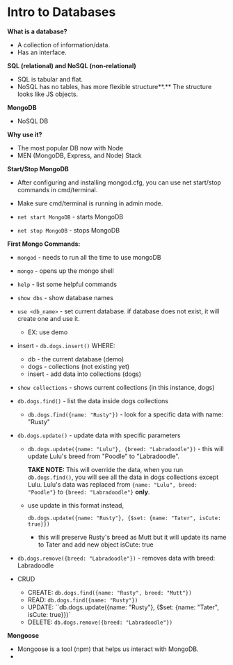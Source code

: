 # Intro to Databases

**What is a database?** 

* A collection of information/data.
* Has an interface.



**SQL (relational) and NoSQL (non-relational)** 

* SQL is tabular and flat.
* NoSQL has no tables, has more flexible structure**.** The structure looks like JS objects.



**MongoDB** 

* NoSQL DB



**Why use it?** 

* The most popular DB now with Node
* MEN (MongoDB, Express, and Node) Stack



**Start/Stop MongoDB** 

* After configuring and installing mongod.cfg, you can use net start/stop commands in cmd/terminal.


* Make sure cmd/terminal is running in admin mode. 


* `net start MongoDB` - starts MongoDB
* `net stop MongoDB` - stops MongoDB



**First Mongo Commands:** 

* `mongod` - needs to run all the time to use mongoDB

* `mongo` - opens up the mongo shell

* `help` -  list some helpful commands

* `show dbs` - show database names

* `use <db_name>` - set current database. if database does not exist, it will create one and use it.

  * EX: use demo 

* insert - `db.dogs.insert()` WHERE:

  * db - the current database (demo)
  * dogs - collections (not existing yet)
  * insert - add data into collections (dogs)

* `show collections` - shows current collections (in this instance, dogs)

* `db.dogs.find()` - list the data inside dogs collections

  * `db.dogs.find({name: "Rusty"})` - look for a specific data with name: "Rusty"

* `db.dogs.update()` - update data with specific parameters

  * `db.dogs.update({name: "Lulu"}, {breed: "Labradoodle"})`  - this will update Lulu's breed from "Poodle" to "Labradoodle". 

    **TAKE NOTE:** This will override the data, when you run `db.dogs.find()`, you will see all the data in dogs collections except Lulu. Lulu's data was replaced from `{name: "Lulu", breed: "Poodle"}` to `{breed: "Labradoodle"}` **only**.

  * use update in this format instead, 

    `db.dogs.update({name: "Rusty"}, {$set: {name: "Tater", isCute: true}})` 

    * this will preserve Rusty's breed as Mutt but it will update its name to Tater and add new object isCute: true

* `db.dogs.remove({breed: "Labradoodle"})` - removes data with breed: Labradoodle

* CRUD

  * CREATE: `db.dogs.find({name: "Rusty", breed: "Mutt"})` 
  * READ: `db.dogs.find({name: "Rusty"})` 
  * UPDATE: ``db.dogs.update({name: "Rusty"}, {$set: {name: "Tater", isCute: true}})` 
  * DELETE: `db.dogs.remove({breed: "Labradoodle"})` 




**Mongoose** 

* Mongoose is a tool (npm) that helps us interact with MongoDB. 
* ​